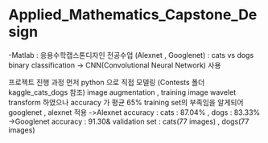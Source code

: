 # Applied_Mathematics_Capstone_Design


-Matlab : 응용수학캡스톤디자인 전공수업 (Alexnet , Googlenet)
: cats vs dogs binary classification 
-> CNN(Convolutional Neural Network) 사용

 프로젝트 진행 과정
 먼저 python 으로 직접 모델링 (Contests 폴더 kaggle_cats_dogs 참조)
 image augmentation , training image wavelet transform 하였으나 accuracy 가 평균 65%
 training set의 부족임을 알게되어 googlenet , alexnet 적용
 ->Alexnet accuracy : cats : 87.04% , dogs : 83.33%
 ->Googlenet accuracy : 91.30&
 validation set : cats(77 images) , dogs(77 images)
